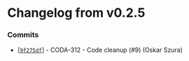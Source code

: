 # Changelog from v0.2.5
### Commits
* [[`9f275df`](http://github.com/coda-it/goutils/commit/9f275dfdde8ea4b9dadf6e86a309c4505ceab9b9)] - CODA-312 - Code cleanup (#9) (Oskar Szura)